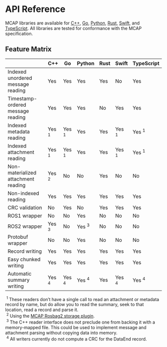 # API Reference

MCAP libraries are available for [C++](https://github.com/foxglove/mcap/tree/main/cpp), [Go](https://github.com/foxglove/mcap/tree/main/go), [Python](https://github.com/foxglove/mcap/tree/main/python), [Rust](https://github.com/foxglove/mcap/tree/main/rust), [Swift](https://github.com/foxglove/mcap/tree/main/swift), and [TypeScript](https://github.com/foxglove/mcap/tree/main/typescript). All libraries are tested for conformance with the MCAP specification.

## Feature Matrix

|                                     | C++              | Go               | Python           | Rust | Swift            | TypeScript       |
| ----------------------------------- | ---------------- | ---------------- | ---------------- | ---- | ---------------- | ---------------- |
| Indexed unordered message reading   | Yes              | Yes              | Yes              | Yes  | No               | Yes              |
| Timestamp-ordered message reading   | Yes              | Yes              | Yes              | No   | Yes              | Yes              |
| Indexed metadata reading            | Yes <sup>1</sup> | Yes <sup>1</sup> | Yes              | Yes  | Yes <sup>1</sup> | Yes <sup>1</sup> |
| Indexed attachment reading          | Yes <sup>1</sup> | Yes <sup>1</sup> | Yes              | Yes  | Yes <sup>1</sup> | Yes <sup>1</sup> |
| Non-materialized attachment reading | Yes <sup>2</sup> | No               | No               | Yes  | No               | No               |
| Non-indexed reading                 | Yes              | Yes              | Yes              | Yes  | Yes              | Yes              |
| CRC validation                      | No               | Yes              | No               | Yes  | Yes              | Yes              |
| ROS1 wrapper                        | No               | No               | Yes              | No   | No               | No               |
| ROS2 wrapper                        | Yes <sup>3</sup> | No               | Yes <sup>3</sup> | No   | No               | No               |
| Protobuf wrapper                    | No               | No               | Yes              | No   | No               | No               |
| Record writing                      | Yes              | Yes              | Yes              | Yes  | Yes              | Yes              |
| Easy chunked writing                | Yes              | Yes              | Yes              | Yes  | Yes              | Yes              |
| Automatic summary writing           | Yes <sup>4</sup> | Yes <sup>4</sup> | Yes <sup>4</sup> | Yes  | Yes <sup>4</sup> | Yes <sup>4</sup> |

&nbsp;<sup>1</sup> These readers don’t have a single call to read an attachment or metadata record by name, but do allow you to read the summary, seek to that location, read a record and parse it.<br/>
&nbsp;<sup>2</sup> Using the [MCAP Rosbag2 storage plugin](https://github.com/ros2/rosbag2/tree/rolling/rosbag2_storage_mcap).<br/>
&nbsp;<sup>3</sup> The C++ reader interface does not preclude one from backing it with a memory-mapped file. This could be used to implement message and attachment parsing without copying data into memory.<br/>
&nbsp;<sup>4</sup> All writers currently do not compute a CRC for the DataEnd record.<br/>
